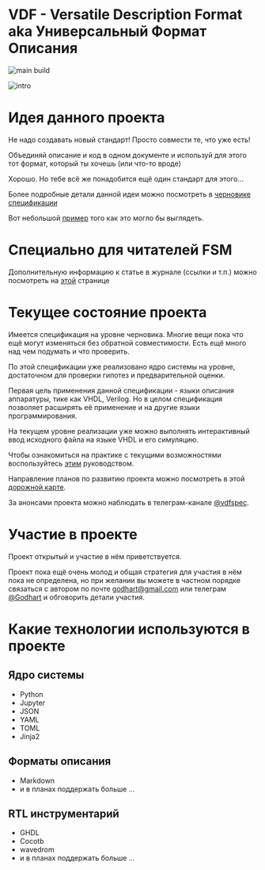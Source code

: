 # VDF - Versatile Description Format aka Универсальный Формат Описания

![main build](https://github.com/Godhart/vdf/actions/workflows/python-app.yml/badge.svg)

![intro](https://imgs.xkcd.com/comics/standards.png)

# Идея данного проекта

Не надо создавать новый стандарт! Просто совмести те, что уже есть!

Объединяй описание и код в одном документе и используй для этого тот формат, который ты хочешь (или что-то вроде)

Хорошо. Но тебе всё же понадобится ещё один стандарт для этого...

Более подробные детали данной идеи можно посмотреть в [черновике спецификации](https://github.com/Godhart/vdf/blob/main/spec/vdf_specification_ru.md)

Вот небольшой [пример](https://github.com/Godhart/vdf/blob/main/examples/jl-simple/hello-world-ru.ipynb) того как это могло бы выглядеть.

# Специально для читателей FSM

Дополнительную информацию к статье в журнале (ссылки и т.п.) можно посмотреть на [этой](https://github.com/Godhart/vdf/blob/main/docs/fsm/APPENDIX_ru.md) странице

# Текущее состояние проекта

Имеется спецификация на уровне черновика. Многие вещи пока что ещё могут изменяться без обратной совместимости. Есть ещё много над чем подумать и что проверить.

По этой спецификации уже реализовано ядро системы на уровне, достаточном для проверки гипотез и предварительной оценки.

Первая цель применения данной спецификации - языки описания аппаратуры, тике как VHDL, Verilog. Но в целом спецификация позволяет расширять её применение и на другие языки программирования.

На текущем уровне реализации уже можно выполнять интерактивный ввод исходного файла на языке VHDL и его симуляцию.

Чтобы ознакомиться на практике с текущими возможностями воспользуйтесь [этим](https://github.com/Godhart/vdf/blob/main/docs/quickstart/QUICK_START_ru.md) руководством.

Направление планов по развитию проекта можно посмотреть в этой [дорожной карте](https://github.com/Godhart/vdf/blob/main/ROADMAP_ru.md).

За анонсами проекта можно наблюдать в телеграм-канале [@vdfspec](https://t.me/vdfspec).

# Участие в проекте

Проект открытый и участие в нём приветствуется.

Проект пока ещё очень молод и общая стратегия для участия в нём пока не определена, но при желании вы можете в частном порядке связаться с автором по почте [godhart@gmail.com](mailto:godhart@gmail.com) или телеграм [@Godhart](https://t.me/Godhart) и обговорить детали участия.

# Какие технологии используются в проекте

## Ядро системы

- Python
- Jupyter
- JSON
- YAML
- TOML
- Jinja2
<!--
TODO:
- Pandoc
-->

## Форматы описания

- Markdown
- и в планах поддержать больше ...

## RTL инструментарий

- GHDL
- Cocotb
- wavedrom
- и в планах поддержать больше ...

<!-- - #TODO: Verilator -->
<!-- - #TODO: Icarus -->

<!--
TODO:
- hdelk
- yaml4hdelk
-->
